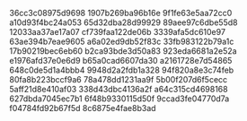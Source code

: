 36cc3c08975d9698
1907b269ba96b16e
9f1fe63e5aa72cc0
a10d93f4bc24a053
65d32dba28d99929
89aee97c6dbe55d8
12033aa37ae17a07
cf739faa122de06b
3339afa5dc610e97
63ae394b7eae9605
a6a02ed9db52f83c
33fb983122b79a1c
17b90219bec6eb60
b2ca93bde3d50a83
923eda6681a2e52a
e1976afd37e0e6d9
b65a0cad6607da30
a2161728e7d54865
648c0de5d1a4bbb4
9948d2a2fdb1a328
94f820a8e3c74feb
80fa8b223bccf9a6
78a478dd1231aa9f
5b00f207d6f5cecc
5aff21d8e410af03
338d43dbc4136a2f
a64c315cd4698168
627dbda7045ec7b1
6f48b9330115d50f
9ccad3fe04770d7a
f04784fd92b67f5d
8c6875e4fae8b3ad
